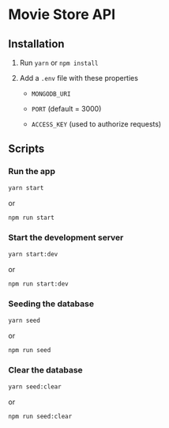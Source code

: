 # Movie Store API

## Installation

1. Run `yarn` or `npm install`

1. Add a `.env` file with these properties
   - `MONGODB_URI`

   - `PORT` (default = 3000)

   - `ACCESS_KEY` (used to authorize requests)

## Scripts

### Run the app

```sh
yarn start
```

or

```sh
npm run start
```

### Start the development server

```sh
yarn start:dev
```

or

```sh
npm run start:dev
```

### Seeding the database

```sh
yarn seed
```

or

```sh
npm run seed
```

### Clear the database

```sh
yarn seed:clear
```

or

```sh
npm run seed:clear
```
